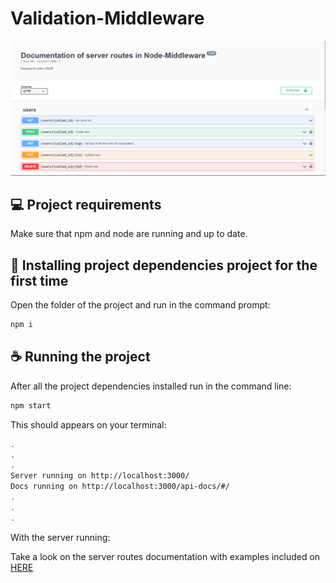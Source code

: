 # Validation-Middleware

<img src="./documentation/base_documentation.png" alt="project base documentation">

## 💻 Project requirements

Make sure that npm and node are running and up to date. 

## 🚀 Installing project dependencies project for the first time

Open the folder of the project and run in the command prompt:

```sh
npm i
```
## ☕ Running the project

After all the project dependencies installed run in the command line:

```sh
npm start
```

This should appears on your terminal:

```sh
.
.
.
Server running on http://localhost:3000/
Docs running on http://localhost:3000/api-docs/#/
.
.
.
```

With the server running:

Take a look on the server routes documentation with examples included on [HERE](http://localhost:3000/api-docs/#/)
